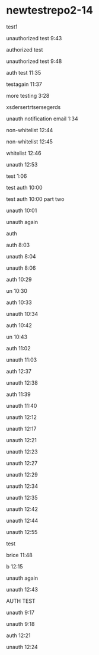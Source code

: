 # newtestrepo2-14

test1

unauthorized test 9:43

authorized test

unauthorized test 9:48

auth test 11:35

testagain 11:37

more testing 3:28

xsdersertrtsersegerds

unauth notification email 1:34

non-whitelist 12:44

non-whitelist 12:45

whitelist 12:46

unauth 12:53

test 1:06

test auth 10:00

test auth 10:00 part two

unauth 10:01

unauth again

auth

auth 8:03

unauth 8:04

unauth 8:06

auth 10:29

un 10:30

auth 10:33

unauth 10:34

auth 10:42

un 10:43

auth 11:02

unauth 11:03

auth 12:37

unauth 12:38

auth 11:39

unauth 11:40

unauth 12:12

unauth 12:17

unauth 12:21

unauth 12:23

unauth 12:27

unauth 12:29

unauth 12:34

unauth 12:35

unauth 12:42

unauth 12:44

unauth 12:55

test

brice 11:48

b 12:15

unauth again

unauth 12:43

AUTH TEST

unauth 9:17

unauth 9:18

auth 12:21

unauth 12:24
